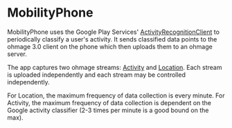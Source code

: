 MobilityPhone
=============

MobilityPhone uses the Google Play Services' [ActivityRecognitionClient] to periodically classify a user's activity. It
sends classified data points to the ohmage 3.0 client on the phone which then uploads them to an ohmage server.

The app captures two ohmage streams: [Activity] and [Location]. Each stream is uploaded independently and each stream may be controlled independently.

For Location, the maximum frequency of data collection is every minute. For Activity, the maximum frequency of data collection is dependent on the Google activity classifier (2-3 times per minute is a good bound on the max).

[ActivityRecognitionClient]: http://developer.android.com/reference/com/google/android/gms/location/ActivityRecognitionClient.html
[Activity]: https://dev.ohmage.org/stream/ba902741-3f4b-4909-a15a-f799ba36469b
[Location]: https://dev.ohmage.org/stream/8131a709-9342-47f8-b893-dcf9c824342c

